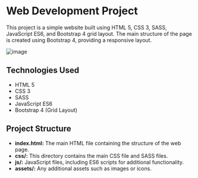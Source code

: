 # Web Development Project

This project is a simple website built using HTML 5, CSS 3, SASS, JavaScript ES6, and Bootstrap 4 grid layout. The main structure of the page is created using Bootstrap 4, providing a responsive layout.

![image](https://github.com/Chathu-Jayarathna/Overseas-Project-eBEYONDS/assets/124165734/0691838a-17c2-4020-a37d-12d9aefd60ac)

## Technologies Used

- HTML 5
- CSS 3
- SASS
- JavaScript ES6
- Bootstrap 4 (Grid Layout)

## Project Structure

- **index.html:** The main HTML file containing the structure of the web page.
- **css/:** This directory contains the main CSS file and SASS files.
- **js/:** JavaScript files, including ES6 scripts for additional functionality.
- **assets/:** Any additional assets such as images or icons.



